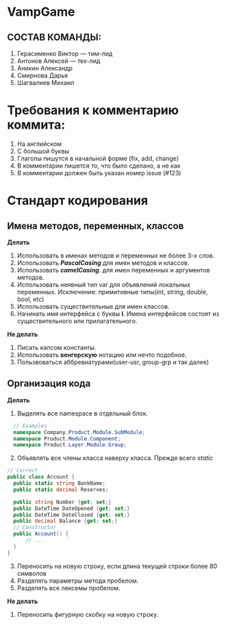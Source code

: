 # VampGame

## СОСТАВ КОМАНДЫ:
1. Герасименко Виктор — тим-лид
2. Антонов Алексей — тех-лид
3. Аникин Александр
4. Смирнова Дарья
5. Шагвалиев Михаил

# Требования к комментарию коммита:
1. На английском
2. С большой буквы
3. Глаголы пишутся в начальной форме (fix, add, change)
4. В комментарии пишется то, что было сделано, а не как
5. В комментарии должен быть указан номер issue (#123)

# Стандарт кодирования
## Имена методов, переменных, классов  
**Делать**
  1) Использовать в именах методов и переменных не более 3-х слов.
  2) Использовать ***PascalCasing*** для имен методов и классов.    
  3) Использовать ***camelCasing***. для имен переменных и аргументов методов.
  4) Использовать неявный тип var для объявлений локальных переменных. Исключение: примитивные типы(int, string, double, bool, etc)
  5) Использовать существительные для имен классов.
  6) Начинать имя интерфейса с буквы **I**. Имена интерфейсов состоят из существительного или прилагательного.
  
**Не делать**
  1) Писать капсом константы.
  2) Использовать **венгерскую** нотацию или нечто подобное.
  3) Пользвоваться аббревиатурами(user-usr, group-grp и так далее)

## Организация кода
**Делать**
  1) Выделять все namespace в отдельный блок.
  ```csharp
    // Examples
    namespace Company.Product.Module.SubModule;
    namespace Product.Module.Component;
    namespace Product.Layer.Module.Group;
  ```
  2) Объявлять все члены класса наверху класса. Прежде всего *static*
  ```csharp
  // Correct
public class Account {
    public static string BankName;
    public static decimal Reserves;
 
    public string Number {get; set;}
    public DateTime DateOpened {get; set;}
    public DateTime DateClosed {get; set;}
    public decimal Balance {get; set;}
    // Constructor
    public Account() {
        // ...
    }
}
  ```
  3) Переносить на новую строку, если длина текущей строки более 80 символов
  4) Разделять параметры метода пробелом.  
  5) Разделять все лексемы пробелом.
  
**Не делать**
  1) Переносить фигурную скобку на новую строку.


